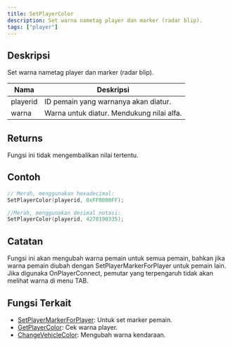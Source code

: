 ```yaml
---
title: SetPlayerColor
description: Set warna nametag player dan marker (radar blip).
tags: ["player"]
---
```


## Deskripsi

Set warna nametag player dan marker (radar blip).

| Nama     | Deskripsi                                |
| -------- | ---------------------------------------- |
| playerid | ID pemain yang warnanya akan diatur.     |
| warna    | Warna untuk diatur. Mendukung nilai alfa.|

## Returns

Fungsi ini tidak mengembalikan nilai tertentu.

## Contoh

```c
// Merah, menggunakan hexadecimal:
SetPlayerColor(playerid, 0xFF0000FF);

//Merah, menggunakan desimal notasi:
SetPlayerColor(playerid, 4278190335);
```

## Catatan

Fungsi ini akan mengubah warna pemain untuk semua pemain, bahkan jika warna pemain diubah dengan SetPlayerMarkerForPlayer untuk pemain lain. Jika digunaka OnPlayerConnect, pemutar yang terpengaruh tidak akan melihat warna di menu TAB.

## Fungsi Terkait

- [SetPlayerMarkerForPlayer](SetPlayerMarkerForPlayer): Untuk set marker pemain.
- [GetPlayerColor](GetPlayerColor): Cek warna player.
- [ChangeVehicleColor](ChangeVehicleColor): Mengubah warna kendaraan.
